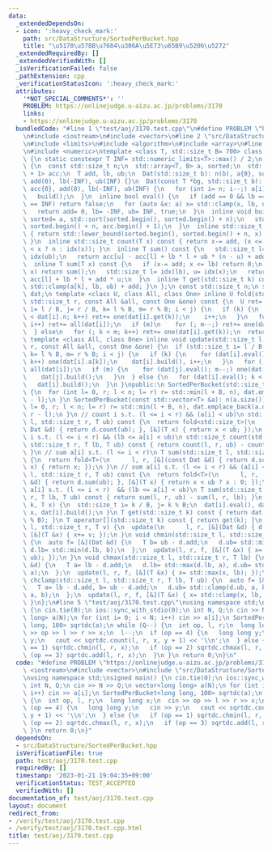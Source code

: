 ```yaml
---
data:
  _extendedDependsOn:
  - icon: ':heavy_check_mark:'
    path: src/DataStructure/SortedPerBucket.hpp
    title: "\u5178\u578B\u7684\u306A\u5E73\u65B9\u5206\u5272"
  _extendedRequiredBy: []
  _extendedVerifiedWith: []
  _isVerificationFailed: false
  _pathExtension: cpp
  _verificationStatusIcon: ':heavy_check_mark:'
  attributes:
    '*NOT_SPECIAL_COMMENTS*': ''
    PROBLEM: https://onlinejudge.u-aizu.ac.jp/problems/3170
    links:
    - https://onlinejudge.u-aizu.ac.jp/problems/3170
  bundledCode: "#line 1 \"test/aoj/3170.test.cpp\"\n#define PROBLEM \"https://onlinejudge.u-aizu.ac.jp/problems/3170\"\
    \n#include <iostream>\n#include <vector>\n#line 2 \"src/DataStructure/SortedPerBucket.hpp\"\
    \n#include <limits>\n#include <algorithm>\n#include <array>\n#line 6 \"src/DataStructure/SortedPerBucket.hpp\"\
    \n#include <numeric>\ntemplate <class T, std::size_t B= 700> class SortedPerBucket\
    \ {\n static constexpr T INF= std::numeric_limits<T>::max() / 2;\n struct Dat\
    \ {\n  const std::size_t n;\n  std::array<T, B> a, sorted;\n  std::array<T, B\
    \ + 1> acc;\n  T add, lb, ub;\n  Dat(std::size_t b): n(b), a{0}, sorted{0}, acc{0},\
    \ add(0), lb(-INF), ub(INF) {}\n  Dat(const T *bg, std::size_t b): n(b), a{0},\
    \ acc{0}, add(0), lb(-INF), ub(INF) {\n   for (int i= n; i--;) a[i]= *(bg + i);\n\
    \   build();\n  }\n  inline bool eval() {\n   if (add == 0 && lb == -INF && ub\
    \ == INF) return false;\n   for (auto &x: a) x= std::clamp(x, lb, ub) + add;\n\
    \   return add= 0, lb= -INF, ub= INF, true;\n  }\n  inline void build() {\n  \
    \ sorted= a, std::sort(sorted.begin(), sorted.begin() + n);\n   std::partial_sum(sorted.begin(),\
    \ sorted.begin() + n, acc.begin() + 1);\n  }\n  inline std::size_t idx(T x) const\
    \ { return std::lower_bound(sorted.begin(), sorted.begin() + n, x) - sorted.begin();\
    \ }\n  inline std::size_t count(T x) const { return x-= add, (x <= lb ? 0 : ub\
    \ < x ? n : idx(x)); }\n  inline T sum() const {\n   std::size_t l= idx(lb), u=\
    \ idx(ub);\n   return acc[u] - acc[l] + lb * l + ub * (n - u) + add * n;\n  }\n\
    \  inline T sum(T x) const {\n   if (x-= add; x <= lb) return 0;\n   if (ub <\
    \ x) return sum();\n   std::size_t l= idx(lb), u= idx(x);\n   return acc[u] -\
    \ acc[l] + lb * l + add * u;\n  }\n  inline T get(std::size_t k) const { return\
    \ std::clamp(a[k], lb, ub) + add; }\n };\n const std::size_t n;\n std::vector<Dat>\
    \ dat;\n template <class U, class All, class One> inline U fold(std::size_t l,\
    \ std::size_t r, const All &all, const One &one) const {\n  U ret= 0;\n  if (std::size_t\
    \ i= l / B, j= r / B, k= l % B, m= r % B; i < j) {\n   if (k) {\n    for (; k\
    \ < dat[i].n; k++) ret+= one(dat[i].get(k));\n    i++;\n   }\n   for (; i < j;\
    \ i++) ret+= all(dat[i]);\n   if (m)\n    for (; m--;) ret+= one(dat[j].get(m));\n\
    \  } else\n   for (; k < m; k++) ret+= one(dat[i].get(k));\n  return ret;\n }\n\
    \ template <class All, class One> inline void update(std::size_t l, std::size_t\
    \ r, const All &all, const One &one) {\n  if (std::size_t i= l / B, j= r / B,\
    \ k= l % B, m= r % B; i < j) {\n   if (k) {\n    for (dat[i].eval(); k < dat[i].n;\
    \ k++) one(dat[i].a[k]);\n    dat[i].build(), i++;\n   }\n   for (; i < j; i++)\
    \ all(dat[i]);\n   if (m) {\n    for (dat[j].eval(); m--;) one(dat[j].a[m]);\n\
    \    dat[j].build();\n   }\n  } else {\n   for (dat[i].eval(); k < m; k++) one(dat[i].a[k]);\n\
    \   dat[i].build();\n  }\n }\npublic:\n SortedPerBucket(std::size_t n_): n(n_)\
    \ {\n  for (int l= 0, r; l < n; l= r) r= std::min(l + B, n), dat.emplace_back(r\
    \ - l);\n }\n SortedPerBucket(const std::vector<T> &a): n(a.size()) {\n  for (int\
    \ l= 0, r; l < n; l= r) r= std::min(l + B, n), dat.emplace_back(a.data() + l,\
    \ r - l);\n }\n // count i s.t. (l <= i < r) && (a[i] < ub)\n std::size_t count(std::size_t\
    \ l, std::size_t r, T ub) const {\n  return fold<std::size_t>(\n      l, r, [&](const\
    \ Dat &d) { return d.count(ub); }, [&](T x) { return x < ub; });\n }\n // count\
    \ i s.t. (l <= i < r) && (lb <= a[i] < ub)\n std::size_t count(std::size_t l,\
    \ std::size_t r, T lb, T ub) const { return count(l, r, ub) - count(l, r, lb);\
    \ }\n // sum a[i] s.t. (l <= i < r)\n T sum(std::size_t l, std::size_t r) const\
    \ {\n  return fold<T>(\n      l, r, [&](const Dat &d) { return d.sum(); }, [&](T\
    \ x) { return x; });\n }\n // sum a[i] s.t. (l <= i < r) && (a[i] < ub)\n T sum(std::size_t\
    \ l, std::size_t r, T ub) const {\n  return fold<T>(\n      l, r, [&](const Dat\
    \ &d) { return d.sum(ub); }, [&](T x) { return x < ub ? x : 0; });\n }\n // sum\
    \ a[i] s.t. (l <= i < r)  && (lb <= a[i] < ub)\n T sum(std::size_t l, std::size_t\
    \ r, T lb, T ub) const { return sum(l, r, ub) - sum(l, r, lb); }\n void set(std::size_t\
    \ k, T x) {\n  std::size_t i= k / B, j= k % B;\n  dat[i].eval(), dat[i].a[j]=\
    \ x, dat[i].build();\n }\n T get(std::size_t k) const { return dat[k / B].get(k\
    \ % B); }\n T operator[](std::size_t k) const { return get(k); }\n void add(std::size_t\
    \ l, std::size_t r, T v) {\n  update(\n      l, r, [&](Dat &d) { d.add+= v; },\
    \ [&](T &x) { x+= v; });\n }\n void chmin(std::size_t l, std::size_t r, T ub)\
    \ {\n  auto f= [&](Dat &d) {\n   T b= ub - d.add;\n   d.ub= std::min(d.ub, b),\
    \ d.lb= std::min(d.lb, b);\n  };\n  update(l, r, f, [&](T &x) { x= std::min(x,\
    \ ub); });\n }\n void chmax(std::size_t l, std::size_t r, T lb) {\n  auto f= [&](Dat\
    \ &d) {\n   T a= lb - d.add;\n   d.lb= std::max(d.lb, a), d.ub= std::max(d.ub,\
    \ a);\n  };\n  update(l, r, f, [&](T &x) { x= std::max(x, lb); });\n }\n void\
    \ chclamp(std::size_t l, std::size_t r, T lb, T ub) {\n  auto f= [&](Dat &d) {\n\
    \   T a= lb - d.add, b= ub - d.add;\n   d.ub= std::clamp(d.ub, a, b), d.lb= std::clamp(d.lb,\
    \ a, b);\n  };\n  update(l, r, f, [&](T &x) { x= std::clamp(x, lb, ub); });\n\
    \ }\n};\n#line 5 \"test/aoj/3170.test.cpp\"\nusing namespace std;\nsigned main()\
    \ {\n cin.tie(0);\n ios::sync_with_stdio(0);\n int N, Q;\n cin >> N >> Q;\n vector<long\
    \ long> a(N);\n for (int i= 0; i < N; i++) cin >> a[i];\n SortedPerBucket<long\
    \ long, 100> sqrtdc(a);\n while (Q--) {\n  int op, l, r;\n  long long x;\n  cin\
    \ >> op >> l >> r >> x;\n  l--;\n  if (op == 4) {\n   long long y;\n   cin >>\
    \ y;\n   cout << sqrtdc.count(l, r, x, y + 1) << '\\n';\n  } else {\n   if (op\
    \ == 1) sqrtdc.chmin(l, r, x);\n   if (op == 2) sqrtdc.chmax(l, r, x);\n   if\
    \ (op == 3) sqrtdc.add(l, r, x);\n  }\n }\n return 0;\n}\n"
  code: "#define PROBLEM \"https://onlinejudge.u-aizu.ac.jp/problems/3170\"\n#include\
    \ <iostream>\n#include <vector>\n#include \"src/DataStructure/SortedPerBucket.hpp\"\
    \nusing namespace std;\nsigned main() {\n cin.tie(0);\n ios::sync_with_stdio(0);\n\
    \ int N, Q;\n cin >> N >> Q;\n vector<long long> a(N);\n for (int i= 0; i < N;\
    \ i++) cin >> a[i];\n SortedPerBucket<long long, 100> sqrtdc(a);\n while (Q--)\
    \ {\n  int op, l, r;\n  long long x;\n  cin >> op >> l >> r >> x;\n  l--;\n  if\
    \ (op == 4) {\n   long long y;\n   cin >> y;\n   cout << sqrtdc.count(l, r, x,\
    \ y + 1) << '\\n';\n  } else {\n   if (op == 1) sqrtdc.chmin(l, r, x);\n   if\
    \ (op == 2) sqrtdc.chmax(l, r, x);\n   if (op == 3) sqrtdc.add(l, r, x);\n  }\n\
    \ }\n return 0;\n}"
  dependsOn:
  - src/DataStructure/SortedPerBucket.hpp
  isVerificationFile: true
  path: test/aoj/3170.test.cpp
  requiredBy: []
  timestamp: '2023-01-21 19:04:35+09:00'
  verificationStatus: TEST_ACCEPTED
  verifiedWith: []
documentation_of: test/aoj/3170.test.cpp
layout: document
redirect_from:
- /verify/test/aoj/3170.test.cpp
- /verify/test/aoj/3170.test.cpp.html
title: test/aoj/3170.test.cpp
---
```

